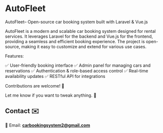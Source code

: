 # AutoFleet
AutoFleet– Open-source car booking system built with Laravel &amp; Vue.js

AutoFleet is a modern and scalable car booking system designed for rental services. It leverages Laravel for the backend and Vue.js for the frontend, providing a seamless and efficient booking experience. The project is open-source, making it easy to customize and extend for various use cases.

Features:

✅ User-friendly booking interface
✅ Admin panel for managing cars and reservations
✅ Authentication & role-based access control
✅ Real-time availability updates
✅ RESTful API for integrations

Contributions are welcome! 🚀

Let me know if you want to tweak anything. 🚀

## Contact ✉️  
📧 Email: **carbookingsystem2@gmail.com** 
